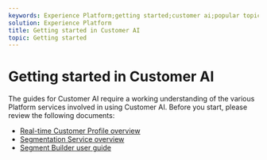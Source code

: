 ```yaml
---
keywords: Experience Platform;getting started;customer ai;popular topics
solution: Experience Platform
title: Getting started in Customer AI
topic: Getting started
---
```


# Getting started in Customer AI

The guides for Customer AI require a working understanding of the various Platform services involved in using Customer AI. Before you start, please review the following documents:

- [Real-time Customer Profile overview](../../rtcdp/overview.md)
- [Segmentation Service overview](../../segmentation/home.md)
- [Segment Builder user guide](../../segmentation/tutorials/create-a-segment.md)

